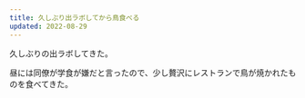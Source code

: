 ```yaml
---
title: 久しぶり出ラボしてから鳥食べる
updated: 2022-08-29
---
```


久しぶりの出ラボしてきた。

昼には同僚が学食が嫌だと言ったので、少し贅沢にレストランで鳥が焼かれたものを食べてきた。
